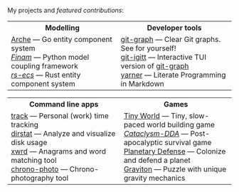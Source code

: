 My projects and *featured contributions*:

<table>
  <tr>
    <th width="500px">Modelling</th>
    <th width="500px">Developer tools</th>
  </tr>
  <tr>
    <td>
          <a href="https://github.com/mlange-42/arche">Arche</a> &mdash; 
          Go entity component system<br/>
          <a href="https://github.com/finam-ufz/finam"><i>Finam</i></a> &mdash; 
          Python model coupling framework<br/>
          <a href="https://github.com/adamreichold/rs-ecs"><i>rs-ecs</i></a> &mdash; 
          Rust entity component system<br/>
    </td>
    <td>
          <a href="https://github.com/mlange-42/git-graph">git-graph</a> &mdash; 
          Clear Git graphs. See for yourself!<br/>
          <a href="https://github.com/mlange-42/git-igitt">git-igitt</a> &mdash; 
          Interactive TUI version of <a href="https://github.com/mlange-42/git-graph">git-graph</a><br/>
          <a href="https://github.com/mlange-42/yarner">yarner</a> &mdash; 
          Literate Programming in Markdown<br/>
    </td>
  </tr>
</table>

<table>
  <tr>
    <th width="500px">Command line apps</th>
    <th width="500px">Games</th>
  </tr>
  <tr>
    <td>
          <a href="https://github.com/mlange-42/track">track</a> &mdash; 
          Personal (work) time tracking<br/>
          <a href="https://github.com/mlange-42/dirstat">dirstat</a> &mdash; 
          Analyze and visualize disk usage <br/>
          <a href="https://github.com/mlange-42/xwrd">xwrd</a> &mdash; 
          Anagrams and word matching tool<br/>
          <a href="https://github.com/mlange-42/chrono-photo">chrono-photo</a> &mdash; 
          Chrono-photography tool<br/>
    </td>
    <td>
          <a href="https://github.com/mlange-42/tiny-world">Tiny World</a> &mdash; 
          Tiny, slow-paced world building game<br/>
          <a href="https://github.com/CleverRaven/Cataclysm-DDA"><i>Cataclysm-DDA</i></a> &mdash; 
          Post-apocalyptic survival game<br/>
          <a href="https://github.com/mlange-42/planetary-defense">Planetary Defense</a> &mdash; 
          Colonize and defend a planet<br/>
          <a href="https://github.com/mlange-42/Graviton">Graviton</a> &mdash; 
          Puzzle with unique gravity mechanics<br/>
    </td>
  </tr>
</table>

